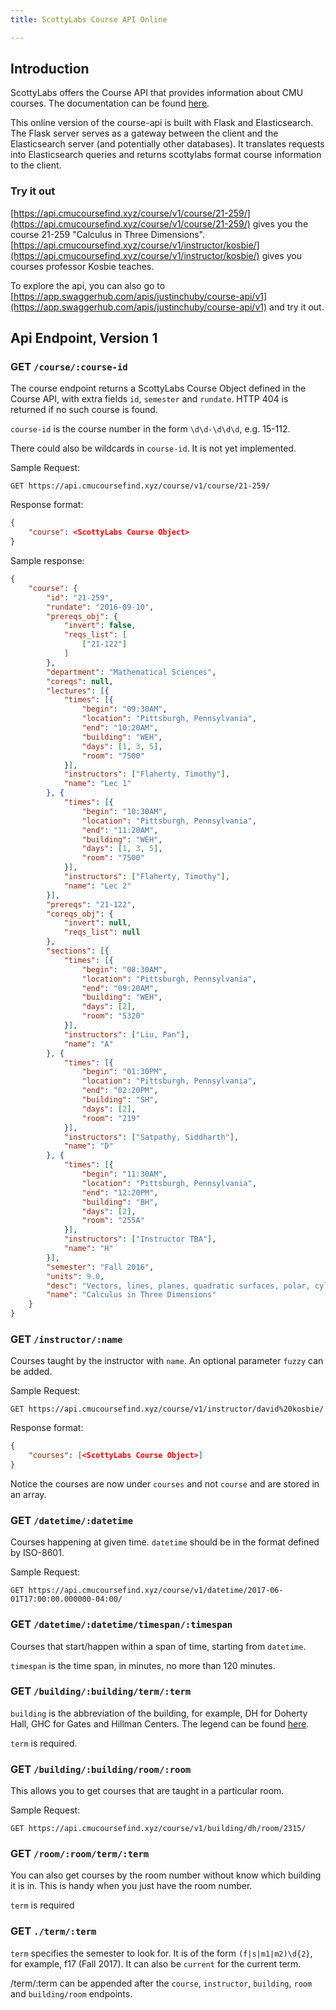 ```yaml
---
title: ScottyLabs Course API Online

---
```


## Introduction

ScottyLabs offers the Course API that provides information about CMU courses.
The documentation can be found [here](https://github.com/ScottyLabs/course-api).

This online version of the course-api is built with Flask and Elasticsearch.
The Flask server serves as a gateway between the client and the Elasticsearch
server (and potentially other databases). It translates requests into
Elasticsearch queries and returns scottylabs format course information to the
client.

### Try it out

[https://api.cmucoursefind.xyz/course/v1/course/21-259/](https://api.cmucoursefind.xyz/course/v1/course/21-259/) gives you the course
21-259 "Calculus in Three Dimensions".
[https://api.cmucoursefind.xyz/course/v1/instructor/kosbie/](https://api.cmucoursefind.xyz/course/v1/instructor/kosbie/) gives you courses
professor Kosbie teaches.

To explore the api, you can also go to [https://app.swaggerhub.com/apis/justinchuby/course-api/v1](https://app.swaggerhub.com/apis/justinchuby/course-api/v1) and try it out.


## Api Endpoint, Version 1

### GET `/course/:course-id`
The course endpoint returns a ScottyLabs Course Object defined in the Course
API, with extra fields `id`, `semester` and `rundate`. HTTP 404 is returned if
no such course is found.

`course-id` is the course number in the form `\d\d-\d\d\d`, e.g. 15-112.

There could also be wildcards in `course-id`. It is not yet implemented.

Sample Request:
```
GET https://api.cmucoursefind.xyz/course/v1/course/21-259/
```

Response format:
```json
{
    "course": <ScottyLabs Course Object>
}
```

Sample response:
```json
{
    "course": {
        "id": "21-259",
        "rundate": "2016-09-10",
        "prereqs_obj": {
            "invert": false,
            "reqs_list": [
                ["21-122"]
            ]
        },
        "department": "Mathematical Sciences",
        "coreqs": null,
        "lectures": [{
            "times": [{
                "begin": "09:30AM",
                "location": "Pittsburgh, Pennsylvania",
                "end": "10:20AM",
                "building": "WEH",
                "days": [1, 3, 5],
                "room": "7500"
            }],
            "instructors": ["Flaherty, Timothy"],
            "name": "Lec 1"
        }, {
            "times": [{
                "begin": "10:30AM",
                "location": "Pittsburgh, Pennsylvania",
                "end": "11:20AM",
                "building": "WEH",
                "days": [1, 3, 5],
                "room": "7500"
            }],
            "instructors": ["Flaherty, Timothy"],
            "name": "Lec 2"
        }],
        "prereqs": "21-122",
        "coreqs_obj": {
            "invert": null,
            "reqs_list": null
        },
        "sections": [{
            "times": [{
                "begin": "08:30AM",
                "location": "Pittsburgh, Pennsylvania",
                "end": "09:20AM",
                "building": "WEH",
                "days": [2],
                "room": "5320"
            }],
            "instructors": ["Liu, Pan"],
            "name": "A"
        }, {
            "times": [{
                "begin": "01:30PM",
                "location": "Pittsburgh, Pennsylvania",
                "end": "02:20PM",
                "building": "SH",
                "days": [2],
                "room": "219"
            }],
            "instructors": ["Satpathy, Siddharth"],
            "name": "D"
        }, {
            "times": [{
                "begin": "11:30AM",
                "location": "Pittsburgh, Pennsylvania",
                "end": "12:20PM",
                "building": "BH",
                "days": [2],
                "room": "255A"
            }],
            "instructors": ["Instructor TBA"],
            "name": "H"
        }],
        "semester": "Fall 2016",
        "units": 9.0,
        "desc": "Vectors, lines, planes, quadratic surfaces, polar, cylindrical and spherical coordinates, partial derivatives, directional derivatives, gradient, divergence, curl, chain rule, maximum-minimum problems, multiple integrals, parametric surfaces and curves, line integrals, surface integrals, Green-Gauss theorems. 3 hrs. lec., 1 hr. rec.",
        "name": "Calculus in Three Dimensions"
    }
}

```


### GET `/instructor/:name`
Courses taught by the instructor with `name`. An optional parameter `fuzzy` can
be added.

Sample Request:
```
GET https://api.cmucoursefind.xyz/course/v1/instructor/david%20kosbie/
```

Response format:
```json
{
    "courses": [<ScottyLabs Course Object>]
}
```
Notice the courses are now under `courses` and not `course` and are stored in
an array.


### GET `/datetime/:datetime`
Courses happening at given time. `datetime` should be in the format
defined by ISO-8601.

Sample Request:
```
GET https://api.cmucoursefind.xyz/course/v1/datetime/2017-06-01T17:00:00.000000-04:00/
```


### GET `/datetime/:datetime/timespan/:timespan`
Courses that start/happen within a span of time, starting from `datetime`.

`timespan` is the time span, in minutes, no more than 120 minutes.


### GET `/building/:building/term/:term`
`building` is the abbreviation of the building, for example, DH for Doherty
Hall, GHC for Gates and Hillman Centers. The legend can be found [here](http://www.cmu.edu/hub/legend.html).

`term` is required.


### GET `/building/:building/room/:room`
This allows you to get courses that are taught in a particular room.

Sample Request:
```
GET https://api.cmucoursefind.xyz/course/v1/building/dh/room/2315/
```


### GET `/room/:room/term/:term`

You can also get courses by the room number without know which building it is
in. This is handy when you just have the room number.

`term` is required


### GET `./term/:term`

`term` specifies the semester to look for. It is of the form `(f|s|m1|m2)\d{2}`,
for example, f17 (Fall 2017). It can also be `current` for the current term.

/term/:term can be appended after the `course`, `instructor`, `building`,
`room` and `building/room` endpoints.
